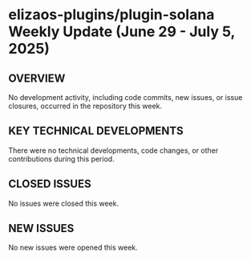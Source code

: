 # elizaos-plugins/plugin-solana Weekly Update (June 29 - July 5, 2025)
## OVERVIEW
No development activity, including code commits, new issues, or issue closures, occurred in the repository this week.

## KEY TECHNICAL DEVELOPMENTS
There were no technical developments, code changes, or other contributions during this period.

## CLOSED ISSUES
No issues were closed this week.

## NEW ISSUES
No new issues were opened this week.